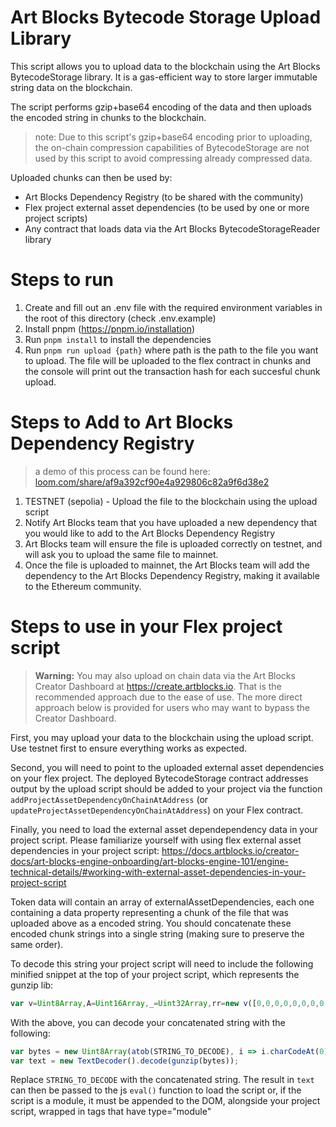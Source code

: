 # Art Blocks Bytecode Storage Upload Library

This script allows you to upload data to the blockchain using the Art Blocks BytecodeStorage library. It is a gas-efficient way to store larger immutable string data on the blockchain.

The script performs gzip+base64 encoding of the data and then uploads the encoded string in chunks to the blockchain.

> note: Due to this script's gzip+base64 encoding prior to uploading, the on-chain compression capabilities of BytecodeStorage are not used by this script to avoid compressing already compressed data.

Uploaded chunks can then be used by:

- Art Blocks Dependency Registry (to be shared with the community)
- Flex project external asset dependencies (to be used by one or more project scripts)
- Any contract that loads data via the Art Blocks BytecodeStorageReader library

# Steps to run

1. Create and fill out an .env file with the required environment variables in the root of this directory (check .env.example)
2. Install pnpm (https://pnpm.io/installation)
3. Run `pnpm install` to install the dependencies
4. Run `pnpm run upload {path}` where path is the path to the file you want to upload. The file will be uploaded to the flex contract in chunks and the console will print out the transaction hash for each succesful chunk upload.

# Steps to Add to Art Blocks Dependency Registry

>a demo of this process can be found here: [loom.com/share/af9a392cf90e4a929806c82a9f6d38e2](https://loom.com/share/af9a392cf90e4a929806c82a9f6d38e2)

1. TESTNET (sepolia) - Upload the file to the blockchain using the upload script
2. Notify Art Blocks team that you have uploaded a new dependency that you would like to add to the Art Blocks Dependency Registry
3. Art Blocks team will ensure the file is uploaded correctly on testnet, and will ask you to upload the same file to mainnet.
4. Once the file is uploaded to mainnet, the Art Blocks team will add the dependency to the Art Blocks Dependency Registry, making it available to the Ethereum community.


# Steps to use in your Flex project script

>**Warning:** You may also upload on chain data via the Art Blocks Creator Dashboard at https://create.artblocks.io. That is the recommended approach due to the ease of use. The more direct approach below is provided for users who may want to bypass the Creator Dashboard.

First, you may upload your data to the blockchain using the upload script. Use testnet first to ensure everything works as expected.

Second, you will need to point to the uploaded external asset dependencies on your flex project. The deployed BytecodeStorage contract addresses output by the upload script should be added to your project via the function `addProjectAssetDependencyOnChainAtAddress` (or `updateProjectAssetDependencyOnChainAtAddress`) on your Flex contract.

Finally, you need to load the external asset dependependency data in your project script. Please familiarize yourself with using flex external asset dependencies in your project script:
https://docs.artblocks.io/creator-docs/art-blocks-engine-onboarding/art-blocks-engine-101/engine-technical-details/#working-with-external-asset-dependencies-in-your-project-script

Token data will contain an array of externalAssetDependencies, each one containing a data property representing a chunk of the file that was uploaded above as a encoded string. You should concatenate these encoded chunk strings into a single string (making sure to preserve the same order). 

To decode this string your project script will need to include the following minified snippet at the top of your project script, which represents the gunzip lib:

```js
var v=Uint8Array,A=Uint16Array,_=Uint32Array,rr=new v([0,0,0,0,0,0,0,0,1,1,1,1,2,2,2,2,3,3,3,3,4,4,4,4,5,5,5,5,0,0,0,0]),nr=new v([0,0,0,0,1,1,2,2,3,3,4,4,5,5,6,6,7,7,8,8,9,9,10,10,11,11,12,12,13,13,0,0]),lr=new v([16,17,18,0,8,7,9,6,10,5,11,4,12,3,13,2,14,1,15]),tr=function(r,n){for(var t=new A(31),e=0;e<31;++e)t[e]=n+=1<<r[e-1];for(var a=new _(t[30]),e=1;e<30;++e)for(var u=t[e];u<t[e+1];++u)a[u]=u-t[e]<<5|e;return[t,a]},er=tr(rr,2),ir=er[0],cr=er[1];ir[28]=258,cr[258]=28;var ar=tr(nr,0),pr=ar[0],Ur=ar[1],q=new A(32768);for(o=0;o<32768;++o)m=(o&43690)>>>1|(o&21845)<<1,m=(m&52428)>>>2|(m&13107)<<2,m=(m&61680)>>>4|(m&3855)<<4,q[o]=((m&65280)>>>8|(m&255)<<8)>>>1;var m,o,D=function(r,n,t){for(var e=r.length,a=0,u=new A(n);a<e;++a)r[a]&&++u[r[a]-1];var g=new A(n);for(a=0;a<n;++a)g[a]=g[a-1]+u[a-1]<<1;var s;if(t){s=new A(1<<n);var i=15-n;for(a=0;a<e;++a)if(r[a])for(var f=a<<4|r[a],h=n-r[a],l=g[r[a]-1]++<<h,w=l|(1<<h)-1;l<=w;++l)s[q[l]>>>i]=f}else for(s=new A(e),a=0;a<e;++a)r[a]&&(s[a]=q[g[r[a]-1]++]>>>15-r[a]);return s},E=new v(288);for(o=0;o<144;++o)E[o]=8;var o;for(o=144;o<256;++o)E[o]=9;var o;for(o=256;o<280;++o)E[o]=7;var o;for(o=280;o<288;++o)E[o]=8;var o,or=new v(32);for(o=0;o<32;++o)or[o]=5;var o;var gr=D(E,9,1);var yr=D(or,5,1),R=function(r){for(var n=r[0],t=1;t<r.length;++t)r[t]>n&&(n=r[t]);return n},p=function(r,n,t){var e=n/8|0;return(r[e]|r[e+1]<<8)>>(n&7)&t},$=function(r,n){var t=n/8|0;return(r[t]|r[t+1]<<8|r[t+2]<<16)>>(n&7)},wr=function(r){return(r+7)/8|0},mr=function(r,n,t){(n==null||n<0)&&(n=0),(t==null||t>r.length)&&(t=r.length);var e=new(r.BYTES_PER_ELEMENT==2?A:r.BYTES_PER_ELEMENT==4?_:v)(t-n);return e.set(r.subarray(n,t)),e};var xr=["unexpected EOF","invalid block type","invalid length/literal","invalid distance","stream finished","no stream handler",,"no callback","invalid UTF-8 data","extra field too long","date not in range 1980-2099","filename too long","stream finishing","invalid zip data"],x=function(r,n,t){var e=new Error(n||xr[r]);if(e.code=r,Error.captureStackTrace&&Error.captureStackTrace(e,x),!t)throw e;return e},zr=function(r,n,t){var e=r.length;if(!e||t&&t.f&&!t.l)return n||new v(0);var a=!n||t,u=!t||t.i;t||(t={}),n||(n=new v(e*3));var g=function(V){var X=n.length;if(V>X){var b=new v(Math.max(X*2,V));b.set(n),n=b}},s=t.f||0,i=t.p||0,f=t.b||0,h=t.l,l=t.d,w=t.m,T=t.n,I=e*8;do{if(!h){s=p(r,i,1);var B=p(r,i+1,3);if(i+=3,B)if(B==1)h=gr,l=yr,w=9,T=5;else if(B==2){var G=p(r,i,31)+257,Y=p(r,i+10,15)+4,W=G+p(r,i+5,31)+1;i+=14;for(var C=new v(W),O=new v(19),c=0;c<Y;++c)O[lr[c]]=p(r,i+c*3,7);i+=Y*3;for(var j=R(O),sr=(1<<j)-1,ur=D(O,j,1),c=0;c<W;){var d=ur[p(r,i,sr)];i+=d&15;var y=d>>>4;if(y<16)C[c++]=y;else{var S=0,F=0;for(y==16?(F=3+p(r,i,3),i+=2,S=C[c-1]):y==17?(F=3+p(r,i,7),i+=3):y==18&&(F=11+p(r,i,127),i+=7);F--;)C[c++]=S}}var J=C.subarray(0,G),z=C.subarray(G);w=R(J),T=R(z),h=D(J,w,1),l=D(z,T,1)}else x(1);else{var y=wr(i)+4,Z=r[y-4]|r[y-3]<<8,k=y+Z;if(k>e){u&&x(0);break}a&&g(f+Z),n.set(r.subarray(y,k),f),t.b=f+=Z,t.p=i=k*8,t.f=s;continue}if(i>I){u&&x(0);break}}a&&g(f+131072);for(var vr=(1<<w)-1,hr=(1<<T)-1,L=i;;L=i){var S=h[$(r,i)&vr],M=S>>>4;if(i+=S&15,i>I){u&&x(0);break}if(S||x(2),M<256)n[f++]=M;else if(M==256){L=i,h=null;break}else{var K=M-254;if(M>264){var c=M-257,U=rr[c];K=p(r,i,(1<<U)-1)+ir[c],i+=U}var P=l[$(r,i)&hr],N=P>>>4;P||x(3),i+=P&15;var z=pr[N];if(N>3){var U=nr[N];z+=$(r,i)&(1<<U)-1,i+=U}if(i>I){u&&x(0);break}a&&g(f+131072);for(var Q=f+K;f<Q;f+=4)n[f]=n[f-z],n[f+1]=n[f+1-z],n[f+2]=n[f+2-z],n[f+3]=n[f+3-z];f=Q}}t.l=h,t.p=L,t.b=f,t.f=s,h&&(s=1,t.m=w,t.d=l,t.n=T)}while(!s);return f==n.length?n:mr(n,0,f)};var Ar=new v(0);var Sr=function(r){(r[0]!=31||r[1]!=139||r[2]!=8)&&x(6,"invalid gzip data");var n=r[3],t=10;n&4&&(t+=r[10]|(r[11]<<8)+2);for(var e=(n>>3&1)+(n>>4&1);e>0;e-=!r[t++]);return t+(n&2)},Mr=function(r){var n=r.length;return(r[n-4]|r[n-3]<<8|r[n-2]<<16|r[n-1]<<24)>>>0};function gunzip(r,n){return zr(r.subarray(Sr(r),-8),n||new v(Mr(r)))}
```

With the above, you can decode your concatenated string with the following:

```js
var bytes = new Uint8Array(atob(STRING_TO_DECODE), i => i.charCodeAt(0));
var text = new TextDecoder().decode(gunzip(bytes));
```

Replace `STRING_TO_DECODE` with the concatenated string. The result in `text` can then be passed to the js `eval()` function to load the script or, if the script is a module, it must be appended to the DOM, alongside your project script, wrapped in <script></script> tags that have type="module"
